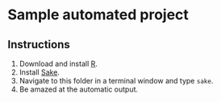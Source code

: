# Sample automated project

## Instructions

1. Download and install [R](http://www.r-project.org/).
2. Install [Sake](http://tonyfischetti.github.io/sake/).
3. Navigate to this folder in a terminal window and type `sake`.
4. Be amazed at the automatic output.
